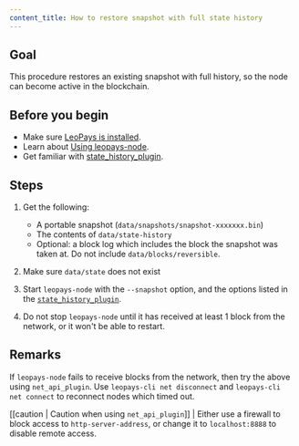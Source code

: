 ```yaml
---
content_title: How to restore snapshot with full state history
---
```


## Goal

This procedure restores an existing snapshot with full history, so the node can become active in the blockchain.

## Before you begin

* Make sure [LeoPays is installed](../../../00_install/index.md).
* Learn about [Using leopays-node](../../02_usage/index.md).
* Get familiar with [state_history_plugin](../../03_plugins/state_history_plugin/index.md).

## Steps

1. Get the following:
   * A portable snapshot (`data/snapshots/snapshot-xxxxxxx.bin`)
   * The contents of `data/state-history`
   * Optional: a block log which includes the block the snapshot was taken at. Do not include `data/blocks/reversible`.

2. Make sure `data/state` does not exist

3. Start `leopays-node` with the `--snapshot` option, and the options listed in the [`state_history_plugin`](#index.md).

4. Do not stop `leopays-node` until it has received at least 1 block from the network, or it won't be able to restart.

## Remarks

If `leopays-node` fails to receive blocks from the network, then try the above using `net_api_plugin`. Use `leopays-cli net disconnect` and `leopays-cli net connect` to reconnect nodes which timed out.

[[caution | Caution when using `net_api_plugin`]]
| Either use a firewall to block access to `http-server-address`, or change it to `localhost:8888` to disable remote access.
